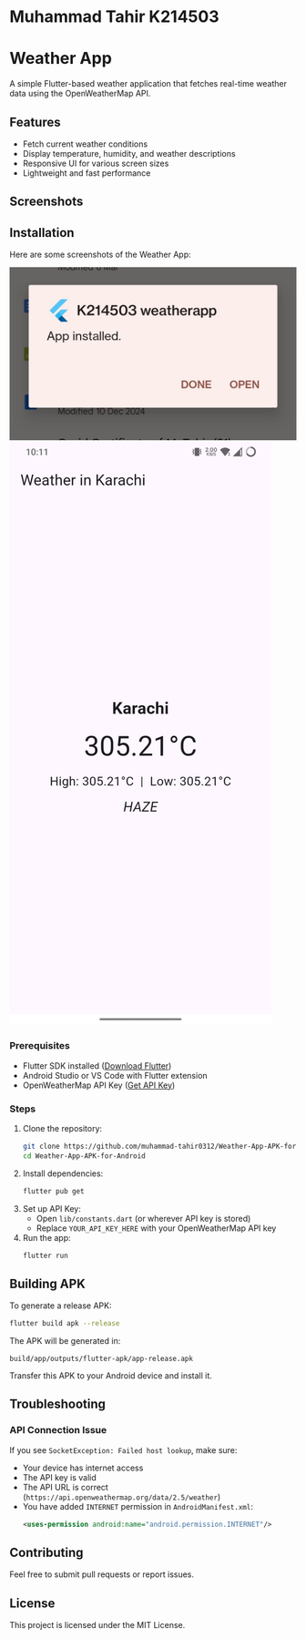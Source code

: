 # Muhammad Tahir K214503

# Weather App

A simple Flutter-based weather application that fetches real-time weather data using the OpenWeatherMap API.

## Features
- Fetch current weather conditions
- Display temperature, humidity, and weather descriptions
- Responsive UI for various screen sizes
- Lightweight and fast performance

## Screenshots

## Installation
Here are some screenshots of the Weather App:

![Screenshot 1](img1.jpeg)
![Screenshot 2](img2.jpeg)

### Prerequisites
- Flutter SDK installed ([Download Flutter](https://flutter.dev/docs/get-started/install))
- Android Studio or VS Code with Flutter extension
- OpenWeatherMap API Key ([Get API Key](https://home.openweathermap.org/api_keys))

### Steps
1. Clone the repository:
   ```sh
   git clone https://github.com/muhammad-tahir0312/Weather-App-APK-for-Android.git
   cd Weather-App-APK-for-Android
   ```
2. Install dependencies:
   ```sh
   flutter pub get
   ```
3. Set up API Key:
   - Open `lib/constants.dart` (or wherever API key is stored)
   - Replace `YOUR_API_KEY_HERE` with your OpenWeatherMap API key
4. Run the app:
   ```sh
   flutter run
   ```

## Building APK
To generate a release APK:
```sh
flutter build apk --release
```
The APK will be generated in:
```
build/app/outputs/flutter-apk/app-release.apk
```
Transfer this APK to your Android device and install it.

## Troubleshooting
### API Connection Issue
If you see `SocketException: Failed host lookup`, make sure:
- Your device has internet access
- The API key is valid
- The API URL is correct (`https://api.openweathermap.org/data/2.5/weather`)
- You have added `INTERNET` permission in `AndroidManifest.xml`:
  ```xml
  <uses-permission android:name="android.permission.INTERNET"/>
  ```

## Contributing
Feel free to submit pull requests or report issues.

## License
This project is licensed under the MIT License.
